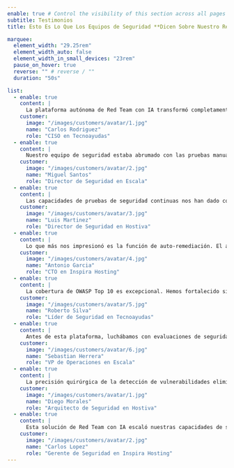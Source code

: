 ```yaml
---
enable: true # Control the visibility of this section across all pages where it is used
subtitle: Testimonios
title: Esto Es Lo Que Los Equipos de Seguridad **Dicen Sobre Nuestro Red Team con IA**

marquee:
  element_width: "29.25rem"
  element_width_auto: false
  element_width_in_small_devices: "23rem"
  pause_on_hover: true
  reverse: "" # reverse / ""
  duration: "50s"

list:
  - enable: true
    content: |
      La plataforma autónoma de Red Team con IA transformó completamente nuestra postura de seguridad. Ahora identificamos y remediamos vulnerabilidades 10 veces más rápido que los métodos tradicionales, con mínimos falsos positivos que interrumpan nuestras operaciones.
    customer:
      image: "/images/customers/avatar/1.jpg"
      name: "Carlos Rodriguez"
      role: "CISO en Tecnoayudas"
  - enable: true
    content: |
      Nuestro equipo de seguridad estaba abrumado con las pruebas manuales hasta que implementamos esta solución con IA. La integración del framework MITRE ATT&CK proporciona una cobertura integral que nunca habíamos tenido antes.
    customer:
      image: "/images/customers/avatar/2.jpg"
      name: "Miguel Santos"
      role: "Director de Seguridad en Escala"
  - enable: true
    content: |
      Las capacidades de pruebas de seguridad continuas nos han dado confianza en nuestra infraestructura. Detectamos vulnerabilidades críticas antes de que se conviertan en incidentes, ahorrándonos millones en costos potenciales de brechas.
    customer:
      image: "/images/customers/avatar/3.jpg"
      name: "Luis Martinez"
      role: "Director de Seguridad en Hostiva"
  - enable: true
    content: |
      Lo que más nos impresionó es la función de auto-remediación. El agente de IA no solo encuentra vulnerabilidades sino que proporciona parches inmediatos, reduciendo nuestro tiempo de respuesta de semanas a horas.
    customer:
      image: "/images/customers/avatar/4.jpg"
      name: "Antonio Garcia"
      role: "CTO en Inspira Hosting"
  - enable: true
    content: |
      La cobertura de OWASP Top 10 es excepcional. Hemos fortalecido significativamente la seguridad de nuestras aplicaciones web, y los informes detallados nos ayudan a demostrar cumplimiento a nuestros clientes.
    customer:
      image: "/images/customers/avatar/5.jpg"
      name: "Roberto Silva"
      role: "Líder de Seguridad en Tecnoayudas"
  - enable: true
    content: |
      Antes de esta plataforma, luchábamos con evaluaciones de seguridad inconsistentes. Ahora tenemos capacidades de red team de nivel empresarial funcionando 24/7, protegiendo toda nuestra infraestructura digital.
    customer:
      image: "/images/customers/avatar/6.jpg"
      name: "Sebastian Herrera"
      role: "VP de Operaciones en Escala"
  - enable: true
    content: |
      La precisión quirúrgica de la detección de vulnerabilidades eliminó el ruido de nuestras alertas de seguridad. Nuestro equipo ahora se enfoca en amenazas reales en lugar de perseguir falsas alarmas todo el día.
    customer:
      image: "/images/customers/avatar/1.jpg"
      name: "Diego Morales"
      role: "Arquitecto de Seguridad en Hostiva"
  - enable: true
    content: |
      Esta solución de Red Team con IA escaló nuestras capacidades de seguridad sin expandir nuestro equipo. Estamos protegiendo más activos con menos recursos mientras mantenemos los más altos estándares de seguridad.
    customer:
      image: "/images/customers/avatar/2.jpg"
      name: "Carlos Lopez"
      role: "Gerente de Seguridad en Inspira Hosting"
---
```

